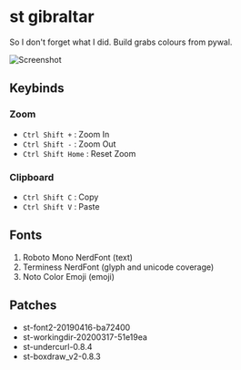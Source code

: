 # st gibraltar

So I don't forget what I did. Build grabs colours from pywal.

![Screenshot](https://cdn.discordapp.com/attachments/730969252865245267/869268162808528906/2021-07-26-225034_1600x900_scrot.png)

## Keybinds

### Zoom

- `Ctrl Shift +` : Zoom In
- `Ctrl Shift -` : Zoom Out
- `Ctrl Shift Home` : Reset Zoom

### Clipboard

- `Ctrl Shift C` : Copy
- `Ctrl Shift V` : Paste

## Fonts

1. Roboto Mono NerdFont (text)
2. Terminess NerdFont (glyph and unicode coverage)
3. Noto Color Emoji (emoji)

## Patches

- st-font2-20190416-ba72400
- st-workingdir-20200317-51e19ea
- st-undercurl-0.8.4
- st-boxdraw_v2-0.8.3
